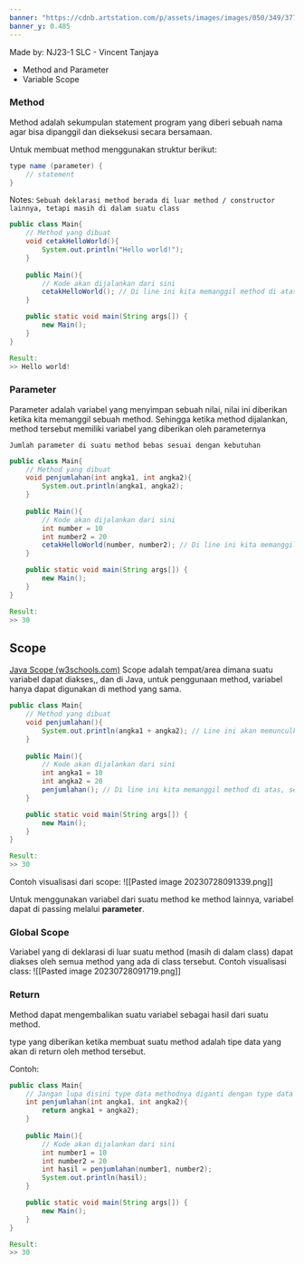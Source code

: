 ```yaml
---
banner: "https://cdnb.artstation.com/p/assets/images/images/050/349/377/large/ian-worrel-mystery-shack-ext.jpg?1654638662"
banner_y: 0.485
---
```


Made by: NJ23-1 SLC - Vincent Tanjaya
- Method and Parameter
- Variable Scope

### Method
Method adalah sekumpulan statement program yang diberi sebuah nama agar bisa dipanggil dan dieksekusi secara bersamaan. 

Untuk membuat method menggunakan struktur berikut:
``` java
type name (parameter) {
	// statement
}
```

Notes:
`Sebuah deklarasi method berada di luar method / constructor lainnya, tetapi masih di dalam suatu class`

```java
public class Main{
	// Method yang dibuat
	void cetakHelloWorld(){
		System.out.println("Hello world!");
	}
	
	public Main(){
		// Kode akan dijalankan dari sini
		cetakHelloWorld(); // Di line ini kita memanggil method di atas.
	}

	public static void main(String args[]) {
		new Main();
	}
}

Result:
>> Hello world!
```

### Parameter
Parameter adalah variabel yang menyimpan sebuah nilai, nilai ini diberikan ketika kita memanggil sebuah method. Sehingga ketika method dijalankan, method tersebut memiliki variabel yang diberikan oleh parameternya

`Jumlah parameter di suatu method bebas sesuai dengan kebutuhan`
```java
public class Main{
	// Method yang dibuat
	void penjumlahan(int angka1, int angka2){
		System.out.println(angka1, angka2);
	}
	
	public Main(){
		// Kode akan dijalankan dari sini
		int number = 10
		int number2 = 20
		cetakHelloWorld(number, number2); // Di line ini kita memanggil method di atas, sehingga method akan terpanggil dan memberikan juga variabel number sebagai 
	}

	public static void main(String args[]) {
		new Main();
	}
}

Result:
>> 30
```

## Scope
[Java Scope (w3schools.com)](https://www.w3schools.com/java/java_scope.asp)
Scope adalah tempat/area dimana suatu variabel dapat diakses,, dan di Java, untuk penggunaan method, variabel hanya dapat digunakan di method yang sama.
``` java
public class Main{
	// Method yang dibuat
	void penjumlahan(){
		System.out.println(angka1 + angka2); // Line ini akan memunculkan error karena angka1 dan angka2 dideklarasi di 2 method yang berbeda
	}
	
	public Main(){
		// Kode akan dijalankan dari sini
		int angka1 = 10
		int angka2 = 20
		penjumlahan(); // Di line ini kita memanggil method di atas, sehingga method akan terpanggil dan memberikan juga variabel number sebagai 
	}

	public static void main(String args[]) {
		new Main();
	}
}

Result:
>> 30
```
Contoh visualisasi dari scope:
![[Pasted image 20230728091339.png]]

Untuk menggunakan variabel dari suatu method ke method lainnya, variabel dapat di passing melalui **parameter**.

### Global Scope
Variabel yang di deklarasi di luar suatu method (masih di dalam class) dapat diakses oleh semua method yang ada di class tersebut.
Contoh visualisasi class:
![[Pasted image 20230728091719.png]]

### Return
Method dapat mengembalikan suatu variabel sebagai hasil dari suatu method.

type yang diberikan ketika membuat suatu method adalah tipe data yang akan di return oleh method tersebut.

Contoh:
``` java 
public class Main{
	// Jangan lupa disini type data methodnya diganti dengan type data yang akan di return
	int penjumlahan(int angka1, int angka2){
		return angka1 + angka2);
	}
	
	public Main(){
		// Kode akan dijalankan dari sini
		int number1 = 10
		int number2 = 20
		int hasil = penjumlahan(number1, number2);
		System.out.println(hasil);
	}

	public static void main(String args[]) {
		new Main();
	}
}

Result:
>> 30
```



